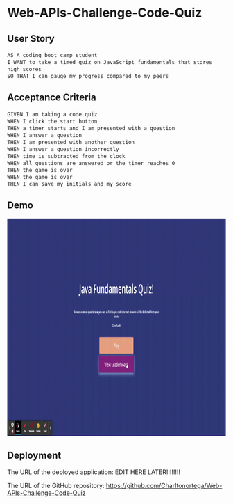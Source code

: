 # Web-APIs-Challenge-Code-Quiz

## User Story

```
AS A coding boot camp student
I WANT to take a timed quiz on JavaScript fundamentals that stores high scores
SO THAT I can gauge my progress compared to my peers
```

## Acceptance Criteria

```
GIVEN I am taking a code quiz
WHEN I click the start button
THEN a timer starts and I am presented with a question
WHEN I answer a question
THEN I am presented with another question
WHEN I answer a question incorrectly
THEN time is subtracted from the clock
WHEN all questions are answered or the timer reaches 0
THEN the game is over
WHEN the game is over
THEN I can save my initials and my score
```
## Demo
<!-- ![CodeQuiz Demo](./assets/images/codequiz4demo.gif)  -->
<img src="./assets/images/codequiz4demo.gif" alt="Alt Text" width="1080" height="500">

## Deployment

The URL of the deployed application: EDIT HERE LATER!!!!!!!!

The URL of the GitHub repository: https://github.com/Charltonortega/Web-APIs-Challenge-Code-Quiz